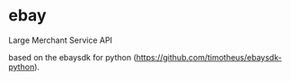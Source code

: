 # ebay
Large Merchant Service API

based on the ebaysdk for python (https://github.com/timotheus/ebaysdk-python).
